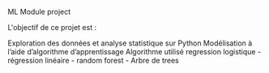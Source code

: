 
ML Module project

L'objectif de ce projet est :

Exploration des données et analyse statistique sur Python
Modélisation à l’aide d’algorithme d’apprentissage Algorithme utilisé regression logistique - régression linéaire - random forest - Arbre de trees
